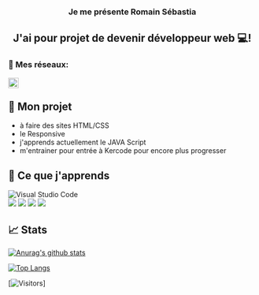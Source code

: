 <h3 align="center"</h3>
Je me présente Romain Sébastia
</h3>

<h2 align="center">
J'ai pour projet de devenir développeur web 💻!
</h2> 

### 🤝 Mes réseaux:

<a href="https://www.linkedin.com/in/romain-s%C3%A9bastia-81bb85241/"><img align="left" src="https://raw.githubusercontent.com/yushi1007/yushi1007/main/images/linkedin.svg" alt="Yu Shi | LinkedIn" width="21px"/></a><br>



## 🔭 Mon projet

- à faire des sites HTML/CSS
- le Responsive
- j'apprends actuellement le JAVA Script
- m'entrainer pour entrée à Kercode pour encore plus progresser



## 💼 Ce que j'apprends

![Visual Studio Code](https://img.shields.io/badge/Visual%20Studio%20Code-0078d7.svg?style=for-the-badge&logo=visual-studio-code&logoColor=white) </br>
![](https://img.shields.io/badge/Code-JavaScript-informational?style=flat&logo=JavaScript&color=F7DF1E)
![](https://img.shields.io/badge/Code-HTML5-informational?style=flat&logo=HTML5&color=E34F26)
![](https://img.shields.io/badge/Style-CSS3-informational?style=flat&logo=CSS3&color=1572B6)
![](https://img.shields.io/badge/Tools-GitHub-informational?style=flat&logo=GitHub&color=181717)


## 📈 Stats 

[![Anurag's github stats](https://github-readme-stats.vercel.app/api?username=romainsebastia)](https://github.com/romainsebastia)

[![Top Langs](https://github-readme-stats.vercel.app/api/top-langs/?username=romainsebastia&layout=compact)](https://github.com/romainsebastia)

[![Visitors](https://visitor-badge.glitch.me/badge?page_id=romainsebastia.romainsebastia)]
